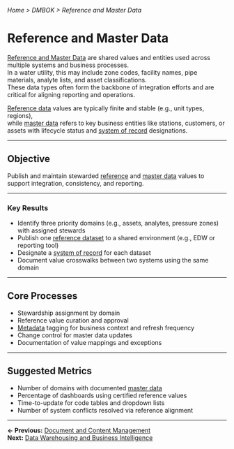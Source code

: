 *Home > DMBOK > Reference and Master Data*

# Reference and Master Data

[Reference and Master Data](../glossary.md#master-data) are shared values and entities used across multiple systems and business processes.  
In a water utility, this may include zone codes, facility names, pipe materials, analyte lists, and asset classifications.  
These data types often form the backbone of integration efforts and are critical for aligning reporting and operations.

[Reference data](../glossary.md#reference-data) values are typically finite and stable (e.g., unit types, regions),  
while [master data](../glossary.md#master-data) refers to key business entities like stations, customers, or assets with lifecycle status and [system of record](../glossary.md#system-of-record) designations.

---

## Objective

Publish and maintain stewarded [reference](../glossary.md#reference-data) and [master data](../glossary.md#master-data) values to support integration, consistency, and reporting.

---

### Key Results

- Identify three priority domains (e.g., assets, analytes, pressure zones) with assigned stewards  
- Publish one [reference dataset](../glossary.md#reference-data) to a shared environment (e.g., EDW or reporting tool)  
- Designate a [system of record](../glossary.md#system-of-record) for each dataset  
- Document value crosswalks between two systems using the same domain  

---

## Core Processes

- Stewardship assignment by domain  
- Reference value curation and approval  
- [Metadata](../glossary.md#metadata) tagging for business context and refresh frequency  
- Change control for master data updates  
- Documentation of value mappings and exceptions  

---

## Suggested Metrics

- Number of domains with documented [master data](../glossary.md#master-data)  
- Percentage of dashboards using certified reference values  
- Time-to-update for code tables and dropdown lists  
- Number of system conflicts resolved via reference alignment

---

**← Previous:** [Document and Content Management](../07_content/index.md)  
**Next:** [Data Warehousing and Business Intelligence](../09_warehousing/index.md)
